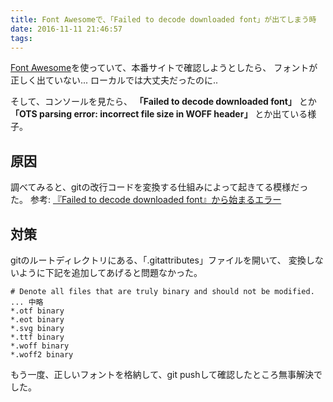 ```yaml
---
title: Font Awesomeで、「Failed to decode downloaded font」が出てしまう時
date: 2016-11-11 21:46:57
tags:
---
```


<a href="http://fontawesome.io/" target="_blank">Font Awesome</a>を使っていて、本番サイトで確認しようとしたら、
フォントが正しく出ていない... ローカルでは大丈夫だったのに..

そして、コンソールを見たら、
**「Failed to decode downloaded font」**
とか
**「OTS parsing error: incorrect file size in WOFF header」**
とか出ている様子。

## 原因
調べてみると、gitの改行コードを変換する仕組みによって起きてる模様だった。
参考: <a href="http://ts0818.hatenablog.com/entry/2016/04/01/225341" target="_blank">『Failed to decode downloaded font』から始まるエラー</a>

## 対策
gitのルートディレクトリにある、「.gitattributes」ファイルを開いて、
変換しないように下記を追加してあげると問題なかった。

```
# Denote all files that are truly binary and should not be modified.
... 中略
*.otf binary
*.eot binary
*.svg binary
*.ttf binary
*.woff binary
*.woff2 binary
```

もう一度、正しいフォントを格納して、git pushして確認したところ無事解決でした。

